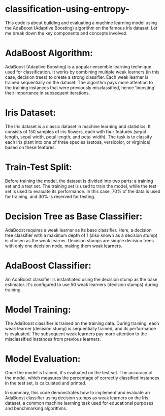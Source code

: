 # classification-using-entropy-
This code is about building and evaluating a machine learning model using the AdaBoost (Adaptive Boosting) algorithm on the famous Iris dataset. Let me break down the key components and concepts involved:

# AdaBoost Algorithm:
AdaBoost (Adaptive Boosting) is a popular ensemble learning technique used for classification. It works by combining multiple weak learners (in this case, decision trees) to create a strong classifier. Each weak learner is trained sequentially on the dataset. The algorithm pays more attention to the training instances that were previously misclassified, hence 'boosting' their importance in subsequent iterations.

# Iris Dataset:
The Iris dataset is a classic dataset in machine learning and statistics. It consists of 150 samples of iris flowers, each with four features (sepal length, sepal width, petal length, and petal width). The task is to classify each iris plant into one of three species (setosa, versicolor, or virginica) based on these features.

# Train-Test Split:
Before training the model, the dataset is divided into two parts: a training set and a test set. The training set is used to train the model, while the test set is used to evaluate its performance. In this case, 70% of the data is used for training, and 30% is reserved for testing.

# Decision Tree as Base Classifier:
AdaBoost requires a weak learner as its base classifier. Here, a decision tree classifier with a maximum depth of 1 (also known as a decision stump) is chosen as the weak learner. Decision stumps are simple decision trees with only one decision node, making them weak learners.

# AdaBoost Classifier:
An AdaBoost classifier is instantiated using the decision stump as the base estimator. It's configured to use 50 weak learners (decision stumps) during training.

# Model Training:
The AdaBoost classifier is trained on the training data. During training, each weak learner (decision stump) is sequentially trained, and its performance is evaluated. The subsequent weak learners pay more attention to the misclassified instances from previous learners.

# Model Evaluation:
Once the model is trained, it's evaluated on the test set. The accuracy of the model, which measures the percentage of correctly classified instances in the test set, is calculated and printed.

In summary, this code demonstrates how to implement and evaluate an AdaBoost classifier using decision stumps as weak learners on the Iris dataset, a common machine learning task used for educational purposes and benchmarking algorithms.




